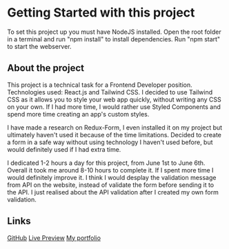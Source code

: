 # Getting Started with this project

To set this project up you must have NodeJS installed.
Open the root folder in a terminal and run "npm install" to install dependencies.
Run "npm start" to start the webserver.

## About the project

This project is a technical task for a Frontend Developer position. Technologies used: React.js and Tailwind CSS. I decided to use Tailwind CSS as it allows you to style your web app quickly, without writing any CSS on your own. If I had more time, I would rather use Styled Components and spend more time creating an app's custom styles.

I have made a research on Redux-Form, I even installed it on my project but ultimately haven't used it because of the time limitations. Decided to create a form in a safe way without using technology I haven't used before, but would definitely used if I had extra time.

I dedicated 1-2 hours a day for this project, from June 1st to June 6th. Overall it took me around 8-10 hours to complete it. If I spent more time I would definitely improve it. I think I would desplay the validation message from API on the website, instead of validate the form before sending it to the API. I just realised about the API validation after I created my own form validation.

## Links

[GitHub](https://github.com/gorski-piotr/dishes-form)
[Live Preview](https://piotr-gorski-dishes-form.netlify.app)
[My portfolio](https://piotr-gorski-portfolio.netlify.app/)

